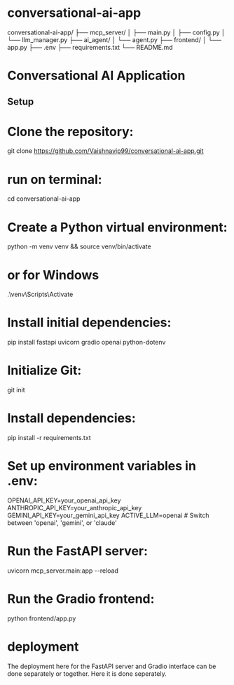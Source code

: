 # conversational-ai-app
conversational-ai-app/
├── mcp_server/
│   ├── main.py
│   ├── config.py
│   └── llm_manager.py
├── ai_agent/
│   └── agent.py
├── frontend/
│   └── app.py
├── .env
├── requirements.txt
└── README.md

# Conversational AI Application

## Setup

# Clone the repository: 
 git clone https://github.com/Vaishnavip99/conversational-ai-app.git
 
# run on terminal: 
 cd conversational-ai-app

# Create a Python virtual environment:
python -m venv venv && source venv/bin/activate
 # or for Windows
.\venv\Scripts\Activate

# Install initial dependencies:
pip install fastapi uvicorn gradio openai python-dotenv

# Initialize Git:
git init

# Install dependencies:
pip install -r requirements.txt

# Set up environment variables in .env:
OPENAI_API_KEY=your_openai_api_key
ANTHROPIC_API_KEY=your_anthropic_api_key
GEMINI_API_KEY=your_gemini_api_key
ACTIVE_LLM=openai  # Switch between 'openai', 'gemini', or 'claude'

# Run the FastAPI server:
uvicorn mcp_server.main:app --reload

# Run the Gradio frontend:
python frontend/app.py

# deployment
The deployment here for the FastAPI server and Gradio interface can be done separately or together.
Here it is done seperately.


